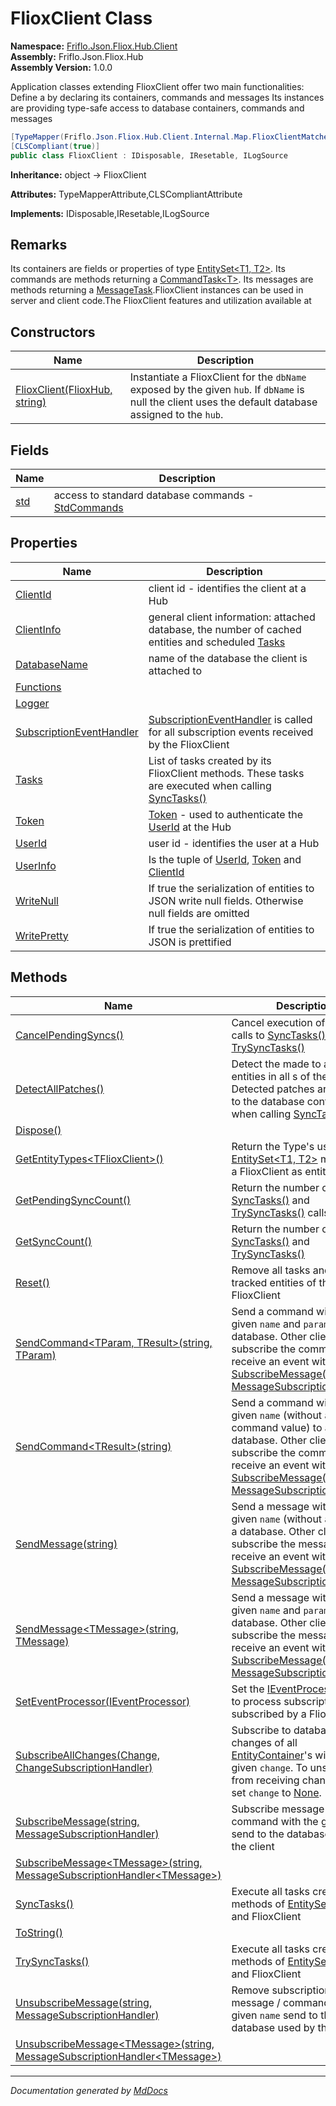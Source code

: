 ﻿<!--  
  <auto-generated>   
    The contents of this file were generated by a tool.  
    Changes to this file may be list if the file is regenerated  
  </auto-generated>   
-->

# FlioxClient Class

**Namespace:** [Friflo.Json.Fliox.Hub.Client](../index.md)  
**Assembly:** Friflo.Json.Fliox.Hub  
**Assembly Version:** 1.0.0

Application classes extending FlioxClient offer two main functionalities: Define a  by declaring its containers, commands and messages Its instances are  providing type\-safe access to database containers, commands and messages

```csharp
[TypeMapper(Friflo.Json.Fliox.Hub.Client.Internal.Map.FlioxClientMatcher)]
[CLSCompliant(true)]
public class FlioxClient : IDisposable, IResetable, ILogSource
```

**Inheritance:** object → FlioxClient

**Attributes:** TypeMapperAttribute,CLSCompliantAttribute

**Implements:** IDisposable,IResetable,ILogSource

## Remarks

Its containers are fields or properties of type [EntitySet\<T1, T2\>](../EntitySet-2/index.md). Its commands are methods returning a [CommandTask\<T\>](../CommandTask-1/index.md). Its messages are methods returning a [MessageTask](../MessageTask/index.md).FlioxClient instances can be used in server and client code.The FlioxClient features and utilization available at

## Constructors

| Name                                                   | Description                                                                                                                                            |
| ------------------------------------------------------ | ------------------------------------------------------------------------------------------------------------------------------------------------------ |
| [FlioxClient(FlioxHub, string)](constructors/index.md) | Instantiate a FlioxClient for the `dbName` exposed by the given `hub`. If `dbName` is null the client uses the default database assigned to the `hub`. |

## Fields

| Name                 | Description                                                                     |
| -------------------- | ------------------------------------------------------------------------------- |
| [std](fields/std.md) |  access to standard database commands \- [StdCommands](../StdCommands/index.md) |

## Properties

| Name                                                               | Description                                                                                                                          |
| ------------------------------------------------------------------ | ------------------------------------------------------------------------------------------------------------------------------------ |
| [ClientId](properties/ClientId.md)                                 | client id \- identifies the client at a Hub                                                                                          |
| [ClientInfo](properties/ClientInfo.md)                             |  general client information: attached database, the number of cached entities and scheduled [Tasks](properties/Tasks.md)             |
| [DatabaseName](properties/DatabaseName.md)                         |  name of the database the client is attached to                                                                                      |
| [Functions](properties/Functions.md)                               |                                                                                                                                      |
| [Logger](properties/Logger.md)                                     |                                                                                                                                      |
| [SubscriptionEventHandler](properties/SubscriptionEventHandler.md) | [SubscriptionEventHandler](properties/SubscriptionEventHandler.md) is called for all subscription events received by the FlioxClient |
| [Tasks](properties/Tasks.md)                                       |  List of tasks created by its FlioxClient methods. These tasks are executed when calling [SyncTasks()](methods/SyncTasks.md)         |
| [Token](properties/Token.md)                                       | [Token](properties/Token.md) \- used to authenticate the [UserId](properties/UserId.md) at the Hub                                   |
| [UserId](properties/UserId.md)                                     | user id \- identifies the user at a Hub                                                                                              |
| [UserInfo](properties/UserInfo.md)                                 | Is the tuple of [UserId](properties/UserId.md), [Token](properties/Token.md) and [ClientId](properties/ClientId.md)                  |
| [WriteNull](properties/WriteNull.md)                               |  If true the serialization of entities to JSON write null fields. Otherwise null fields are omitted                                  |
| [WritePretty](properties/WritePretty.md)                           |  If true the serialization of entities to JSON is prettified                                                                         |

## Methods

| Name                                                                                                                                                                                | Description                                                                                                                                                                                                                                                                           |
| ----------------------------------------------------------------------------------------------------------------------------------------------------------------------------------- | ------------------------------------------------------------------------------------------------------------------------------------------------------------------------------------------------------------------------------------------------------------------------------------- |
| [CancelPendingSyncs()](methods/CancelPendingSyncs.md)                                                                                                                               |  Cancel execution of pending calls to [SyncTasks()](methods/SyncTasks.md) and [TrySyncTasks()](methods/TrySyncTasks.md)                                                                                                                                                               |
| [DetectAllPatches()](methods/DetectAllPatches.md)                                                                                                                                   | Detect the  made to all tracked entities in all s of the client. Detected patches are applied to the database containers when calling [SyncTasks()](methods/SyncTasks.md).                                                                                                            |
| [Dispose()](methods/Dispose.md)                                                                                                                                                     |                                                                                                                                                                                                                                                                                       |
| [GetEntityTypes\<TFlioxClient\>()](methods/GetEntityTypes.md)                                                                                                                       | Return the Type's used by the [EntitySet\<T1, T2\>](../EntitySet-2/index.md) members of a FlioxClient as entity Type.                                                                                                                                                                 |
| [GetPendingSyncCount()](methods/GetPendingSyncCount.md)                                                                                                                             |  Return the number of pending [SyncTasks()](methods/SyncTasks.md) and [TrySyncTasks()](methods/TrySyncTasks.md) calls                                                                                                                                                                 |
| [GetSyncCount()](methods/GetSyncCount.md)                                                                                                                                           |  Return the number of calls to [SyncTasks()](methods/SyncTasks.md) and [TrySyncTasks()](methods/TrySyncTasks.md)                                                                                                                                                                      |
| [Reset()](methods/Reset.md)                                                                                                                                                         |  Remove all tasks and all tracked entities of the FlioxClient                                                                                                                                                                                                                         |
| [SendCommand\<TParam, TResult\>(string, TParam)](methods/SendCommand.md#sendcommandtparam-tresultstring-tparam)                                                                     | Send a command with the given `name` and `param` value to a database. Other clients can subscribe the command to receive an event with [SubscribeMessage(string, MessageSubscriptionHandler)](methods/SubscribeMessage.md#subscribemessagestring-messagesubscriptionhandler).         |
| [SendCommand\<TResult\>(string)](methods/SendCommand.md#sendcommandtresultstring)                                                                                                   | Send a command with the given `name` (without a command value) to a database. Other clients can subscribe the command to receive an event with [SubscribeMessage(string, MessageSubscriptionHandler)](methods/SubscribeMessage.md#subscribemessagestring-messagesubscriptionhandler). |
| [SendMessage(string)](methods/SendMessage.md#sendmessagestring)                                                                                                                     | Send a message with the given `name` (without a value) to a database. Other clients can subscribe the message to receive an event with [SubscribeMessage(string, MessageSubscriptionHandler)](methods/SubscribeMessage.md#subscribemessagestring-messagesubscriptionhandler).         |
| [SendMessage\<TMessage\>(string, TMessage)](methods/SendMessage.md#sendmessagetmessagestring-tmessage)                                                                              | Send a message with the given `name` and `param` value to a database. Other clients can subscribe the message to receive an event with [SubscribeMessage(string, MessageSubscriptionHandler)](methods/SubscribeMessage.md#subscribemessagestring-messagesubscriptionhandler).         |
| [SetEventProcessor(IEventProcessor)](methods/SetEventProcessor.md)                                                                                                                  | Set the [IEventProcessor](../IEventProcessor/index.md) used to process subscription events subscribed by a FlioxClient                                                                                                                                                                |
| [SubscribeAllChanges(Change, ChangeSubscriptionHandler)](methods/SubscribeAllChanges.md)                                                                                            | Subscribe to database changes of all [EntityContainer](../../Host/EntityContainer/index.md)'s with the given `change`. To unsubscribe from receiving change events set `change` to [None](../../Protocol/Tasks/ChangeFlags/fields/None.md).                                           |
| [SubscribeMessage(string, MessageSubscriptionHandler)](methods/SubscribeMessage.md#subscribemessagestring-messagesubscriptionhandler)                                               |  Subscribe message \/ command with the given `name` send to the database used by the client                                                                                                                                                                                           |
| [SubscribeMessage\<TMessage\>(string, MessageSubscriptionHandler\<TMessage\>)](methods/SubscribeMessage.md#subscribemessagetmessagestring-messagesubscriptionhandlertmessage)       |                                                                                                                                                                                                                                                                                       |
| [SyncTasks()](methods/SyncTasks.md)                                                                                                                                                 |  Execute all tasks created by methods of [EntitySet\<T1, T2\>](../EntitySet-2/index.md) and FlioxClient                                                                                                                                                                               |
| [ToString()](methods/ToString.md)                                                                                                                                                   |                                                                                                                                                                                                                                                                                       |
| [TrySyncTasks()](methods/TrySyncTasks.md)                                                                                                                                           |  Execute all tasks created by methods of [EntitySet\<T1, T2\>](../EntitySet-2/index.md) and FlioxClient                                                                                                                                                                               |
| [UnsubscribeMessage(string, MessageSubscriptionHandler)](methods/UnsubscribeMessage.md#unsubscribemessagestring-messagesubscriptionhandler)                                         |  Remove subscription of message \/ command with the given `name` send to the database used by the client                                                                                                                                                                              |
| [UnsubscribeMessage\<TMessage\>(string, MessageSubscriptionHandler\<TMessage\>)](methods/UnsubscribeMessage.md#unsubscribemessagetmessagestring-messagesubscriptionhandlertmessage) |                                                                                                                                                                                                                                                                                       |

___

*Documentation generated by [MdDocs](https://github.com/ap0llo/mddocs)*

